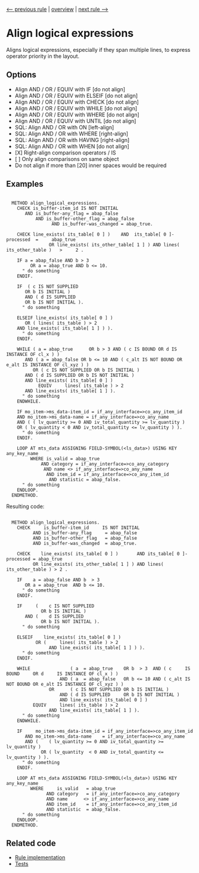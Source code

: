 [<-- previous rule](AlignParametersRule.md) | [overview](../rules.md) | [next rule -->](AlignCondExpressionsRule.md)

# Align logical expressions

Aligns logical expressions, especially if they span multiple lines, to express operator priority in the layout.

## Options

* Align AND / OR / EQUIV with IF \[do not align\]
* Align AND / OR / EQUIV with ELSEIF \[do not align\]
* Align AND / OR / EQUIV with CHECK \[do not align\]
* Align AND / OR / EQUIV with WHILE \[do not align\]
* Align AND / OR / EQUIV with WHERE \[do not align\]
* Align AND / OR / EQUIV with UNTIL \[do not align\]
* SQL: Align AND / OR with ON \[left-align\]
* SQL: Align AND / OR with WHERE \[right-align\]
* SQL: Align AND / OR with HAVING \[right-align\]
* SQL: Align AND / OR with WHEN \[do not align\]
* \[X\] Right-align comparison operators / IS
* \[ \] Only align comparisons on same object
* Do not align if more than \[20\] inner spaces would be required

## Examples


```ABAP

  METHOD align_logical_expressions.
    CHECK is_buffer-item_id IS NOT INITIAL
       AND is_buffer-any_flag = abap_false
           AND is_buffer-other_flag = abap_false
                 AND is_buffer-was_changed = abap_true.

    CHECK line_exists( its_table[ 0 ] )    AND  its_table[ 0 ]-processed  =     abap_true
                OR line_exists( its_other_table[ 1 ] ) AND lines( its_other_table )   >     2 .

    IF a = abap_false AND b > 3 
         OR a = abap_true AND b <= 10.
      " do something
    ENDIF.

    IF  ( c IS NOT SUPPLIED 
       OR b IS INITIAL ) 
       AND ( d IS SUPPLIED 
       OR b IS NOT INITIAL ).
      " do something

    ELSEIF line_exists( its_table[ 0 ] ) 
       OR ( lines( its_table ) > 2
    AND line_exists( its_table[ 1 ] ) ).
      " do something
    ENDIF.

    WHILE ( a = abap_true      OR b > 3 AND ( c IS BOUND OR d IS INSTANCE OF cl_x ) )
       AND ( a = abap_false OR b <= 10 AND ( c_alt IS NOT BOUND OR e_alt IS INSTANCE OF cl_xyz ) )
          OR ( c IS NOT SUPPLIED OR b IS INITIAL )
       AND ( d IS SUPPLIED OR b IS NOT INITIAL )
       AND line_exists( its_table[ 0 ] )
            EQUIV     lines( its_table ) > 2
       AND line_exists( its_table[ 1 ] ).
      " do something
    ENDWHILE.

    IF mo_item->ms_data-item_id = if_any_interface=>co_any_item_id
    AND mo_item->ms_data-name = if_any_interface=>co_any_name
    AND ( ( lv_quantity >= 0 AND iv_total_quantity >= lv_quantity ) 
    OR ( lv_quantity < 0 AND iv_total_quantity <= lv_quantity ) ). 
      " do something
    ENDIF.

    LOOP AT mts_data ASSIGNING FIELD-SYMBOL(<ls_data>) USING KEY any_key_name
         WHERE is_valid = abap_true
             AND category = if_any_interface=>co_any_category
              AND name <> if_any_interface=>co_any_name
               AND item_id = if_any_interface=>co_any_item_id
                AND statistic = abap_false.
      " do something
    ENDLOOP.
  ENDMETHOD.
```

Resulting code:

```ABAP

  METHOD align_logical_expressions.
    CHECK     is_buffer-item_id     IS NOT INITIAL
          AND is_buffer-any_flag     = abap_false
          AND is_buffer-other_flag   = abap_false
          AND is_buffer-was_changed  = abap_true.

    CHECK    line_exists( its_table[ 0 ] )       AND its_table[ 0 ]-processed = abap_true
          OR line_exists( its_other_table[ 1 ] ) AND lines( its_other_table ) > 2 .

    IF    a = abap_false AND b  > 3
       OR a = abap_true  AND b <= 10.
      " do something
    ENDIF.

    IF     (    c IS NOT SUPPLIED
             OR b IS INITIAL )
       AND (    d IS SUPPLIED
             OR b IS NOT INITIAL ).
      " do something

    ELSEIF    line_exists( its_table[ 0 ] )
           OR (     lines( its_table ) > 2
                AND line_exists( its_table[ 1 ] ) ).
      " do something
    ENDIF.

    WHILE               ( a  = abap_true    OR b  > 3  AND ( c     IS BOUND     OR d     IS INSTANCE OF cl_x ) )
                    AND ( a  = abap_false   OR b <= 10 AND ( c_alt IS NOT BOUND OR e_alt IS INSTANCE OF cl_xyz ) )
                OR      ( c IS NOT SUPPLIED OR b IS INITIAL )
                    AND ( d IS SUPPLIED     OR b IS NOT INITIAL )
                    AND line_exists( its_table[ 0 ] )
          EQUIV     lines( its_table ) > 2
                AND line_exists( its_table[ 1 ] ).
      " do something
    ENDWHILE.

    IF     mo_item->ms_data-item_id = if_any_interface=>co_any_item_id
       AND mo_item->ms_data-name    = if_any_interface=>co_any_name
       AND (    ( lv_quantity >= 0 AND iv_total_quantity >= lv_quantity )
             OR ( lv_quantity  < 0 AND iv_total_quantity <= lv_quantity ) ).
      " do something
    ENDIF.

    LOOP AT mts_data ASSIGNING FIELD-SYMBOL(<ls_data>) USING KEY any_key_name
         WHERE     is_valid   = abap_true
               AND category   = if_any_interface=>co_any_category
               AND name      <> if_any_interface=>co_any_name
               AND item_id    = if_any_interface=>co_any_item_id
               AND statistic  = abap_false.
      " do something
    ENDLOOP.
  ENDMETHOD.
```

## Related code

* [Rule implementation](../../com.sap.adt.abapcleaner/src/com/sap/adt/abapcleaner/rules/alignment/AlignLogicalExpressionsRule.java)
* [Tests](../../test/com.sap.adt.abapcleaner.test/src/com/sap/adt/abapcleaner/rules/alignment/AlignLogicalExpressionsTest.java)


